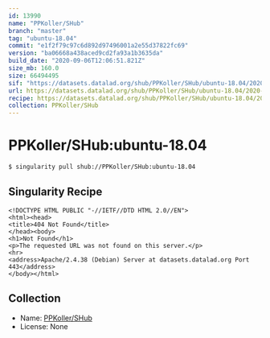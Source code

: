 ```yaml
---
id: 13990
name: "PPKoller/SHub"
branch: "master"
tag: "ubuntu-18.04"
commit: "e1f2f79c97c6d892d97496001a2e55d37822fc69"
version: "ba06668a438aced9cd2fa93a1b3635da"
build_date: "2020-09-06T12:06:51.821Z"
size_mb: 160.0
size: 66494495
sif: "https://datasets.datalad.org/shub/PPKoller/SHub/ubuntu-18.04/2020-09-06-e1f2f79c-ba06668a/ba06668a438aced9cd2fa93a1b3635da.sif"
url: https://datasets.datalad.org/shub/PPKoller/SHub/ubuntu-18.04/2020-09-06-e1f2f79c-ba06668a/
recipe: https://datasets.datalad.org/shub/PPKoller/SHub/ubuntu-18.04/2020-09-06-e1f2f79c-ba06668a/Singularity
collection: PPKoller/SHub
---
```


# PPKoller/SHub:ubuntu-18.04

```bash
$ singularity pull shub://PPKoller/SHub:ubuntu-18.04
```

## Singularity Recipe

```singularity
<!DOCTYPE HTML PUBLIC "-//IETF//DTD HTML 2.0//EN">
<html><head>
<title>404 Not Found</title>
</head><body>
<h1>Not Found</h1>
<p>The requested URL was not found on this server.</p>
<hr>
<address>Apache/2.4.38 (Debian) Server at datasets.datalad.org Port 443</address>
</body></html>
```

## Collection

 - Name: [PPKoller/SHub](https://github.com/PPKoller/SHub)
 - License: None

